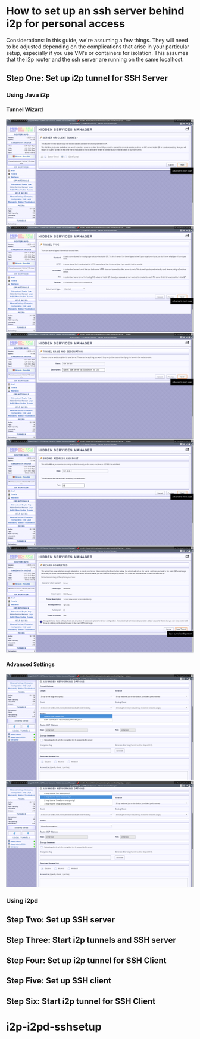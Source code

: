 How to set up an ssh server behind i2p for personal access
==========================================================

Considerations: In this guide, we're assuming a few things. They will need to be
adjusted depending on the complications that arise in your particular setup,
especially if you use VM's or containers for isolation. This assumes that the
i2p router and the ssh server are running on the same localhost.

Step One: Set up i2p tunnel for SSH Server
----------------------------

### Using Java i2p

#### Tunnel Wizard

![Use the wizard to create a "Server" tunnel](server.png)
![Of the "Standard" variety](standard.png)
![Describe what it is for](describe.png)
![Point it at the future home of your SSH server](hostport.png)
![Save the settings.](approve.png)

#### Advanced Settings

![Configure your tunnel for interactive connectionss](interactive.png)
![If you're not concerned about anonymity, then reduce tunnel length.](anonlevel.png)

### Using i2pd

Step Two: Set up SSH server
---------------------------

Step Three: Start i2p tunnels and SSH server
--------------------------------------------

Step Four: Set up i2p tunnel for SSH Client
--------------------------------------------

Step Five: Set up SSH client
----------------------------

Step Six: Start i2p tunnel for SSH Client
-----------------------------------------
# i2p-i2pd-sshsetup

